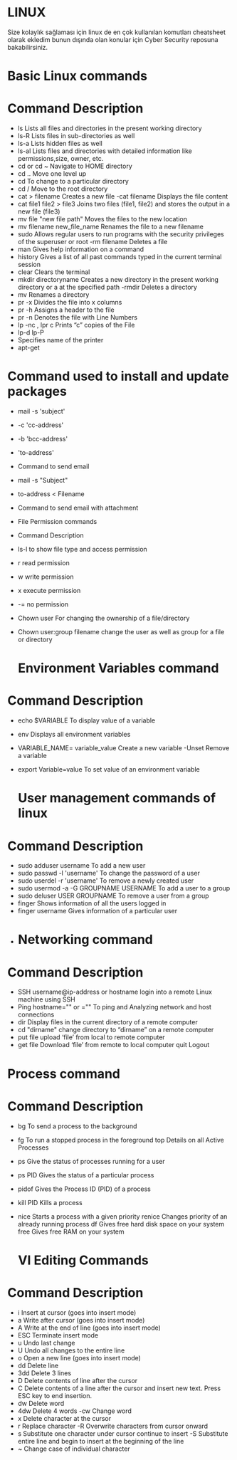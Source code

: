 # LINUX
Size kolaylık sağlaması için linux de en çok kullanılan komutları cheatsheet olarak ekledim bunun dışında olan konular için Cyber Security reposuna bakabilirsiniz.  
# Basic Linux commands

# Command	Description	

- ls	Lists all files and directories in the present working directory
- ls-R	Lists files in sub-directories as well
- ls-a	Lists hidden files as well
- ls-al	Lists files and directories with detailed information like permissions,size, owner, etc.
- cd or cd ~	Navigate to HOME directory
- cd ..	Move one level up
- cd	To change to a particular directory
- cd /	Move to the root directory
- cat > filename	Creates a new file
 -cat filename	Displays the file content
- cat file1 file2 > file3	Joins two files (file1, file2) and stores the output in a new file (file3)
- mv file "new file path"	Moves the files to the new location
- mv filename new_file_name	Renames the file to a new filename
- sudo	Allows regular users to run programs with the security privileges of the superuser or root
-rm filename	Deletes a file
- man	Gives help information on a command
- history	Gives a list of all past commands typed in the current terminal session
- clear	Clears the terminal
- mkdir directoryname	Creates a new directory in the present working directory or a at the specified path
 -rmdir	Deletes a directory
- mv	Renames a directory
- pr -x	Divides the file into x columns
- pr -h	Assigns a header to the file
- pr -n	Denotes the file with Line Numbers
- lp -nc , lpr c	Prints “c” copies of the File
 - lp-d lp-P
- Specifies name of the printer
- apt-get
# Command used to install and update packages
- mail -s 'subject'
- -c 'cc-address'
- -b 'bcc-address'
- 'to-address'
- Command to send email
- mail -s "Subject"
- to-address < Filename
- Command to send email with attachment
- File Permission commands
- Command	Description	
- ls-l	to show file type and access permission
- r	read permission
- w	write permission
- x	execute permission
- -=	no permission
- Chown user	For changing the ownership of a file/directory
- Chown user:group filename	change the user as well as group for a file or directory
                                 
  #                            Environment Variables command
# Command	Description	
- echo $VARIABLE	To display value of a variable
- env	Displays all environment variables
- VARIABLE_NAME= variable_value	Create a new variable
-Unset	Remove a variable
 - export Variable=value	To set value of an environment variable

   #                          User management commands of linux
# Command	Description	
- sudo adduser username	To add a new user
- sudo passwd -l 'username'	To change the password of a user
- sudo userdel -r 'username'	To remove a newly created user
- sudo usermod -a -G GROUPNAME USERNAME	To add a user to a group
- sudo deluser USER GROUPNAME	To remove a user from a group
- finger	Shows information of all the users logged in
- finger username	Gives information of a particular user
- # Networking command
# Command	Description	
- SSH username@ip-address or hostname	login into a remote Linux machine using SSH
- Ping hostname="" or =""	To ping and Analyzing network and host connections
- dir	Display files in the current directory of a remote computer
- cd "dirname"	change directory to “dirname” on a remote computer
- put file	upload ‘file’ from local to remote computer
- get file	Download ‘file’ from remote to local computer
quit	Logout
#                             Process command
# Command	Description	
- bg	To send a process to the background
- fg	To run a stopped process in the foreground
top	Details on all Active Processes
- ps	Give the status of processes running for a user
- ps PID	Gives the status of a particular process
- pidof	Gives the Process ID (PID) of a process
- kill PID	Kills a process
- nice	Starts a process with a given priority
renice	Changes priority of an already running process
df	Gives free hard disk space on your system
free	Gives free RAM on your system 

  #                                               VI Editing Commands
# Command	Description	
- i	Insert at cursor (goes into insert mode)
- a	Write after cursor (goes into insert mode)
- A	Write at the end of line (goes into insert mode)
- ESC	Terminate insert mode
- u	Undo last change
- U	Undo all changes to the entire line
- o	Open a new line (goes into insert mode)
- dd	Delete line
- 3dd	Delete 3 lines
- D	Delete contents of line after the cursor
- C	Delete contents of a line after the cursor and insert new text. Press ESC key to end insertion.
- dw	Delete word
- 4dw	Delete 4 words
-cw	Change word
- x	Delete character at the cursor
- r	Replace character
-R	Overwrite characters from cursor onward
- s	Substitute one character under cursor continue to insert
-S	Substitute entire line and begin to insert at the beginning of the line
- ~	Change case of individual character
